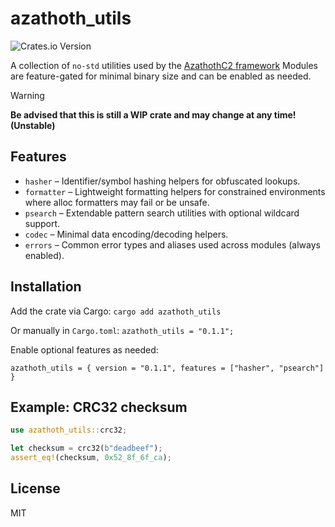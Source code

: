 # azathoth_utils
![Crates.io Version](https://img.shields.io/crates/v/azathoth-utils)

A collection of `no-std` utilities used by the [AzathothC2 framework](https://github.com/AzathothC2/)
Modules are feature-gated for minimal binary size and can be enabled as needed.

>[!WARNING]
> **Be advised that this is still a WIP crate and may change at any time! (Unstable)**


## Features

* `hasher` – Identifier/symbol hashing helpers for obfuscated lookups.
* `formatter` – Lightweight formatting helpers for constrained environments where alloc formatters may fail or be unsafe.
* `psearch` – Extendable pattern search utilities with optional wildcard support.
* `codec` – Minimal data encoding/decoding helpers.
* `errors` – Common error types and aliases used across modules (always enabled).

## Installation

Add the crate via Cargo:
```cargo add azathoth_utils```

Or manually in `Cargo.toml`: ```azathoth_utils = "0.1.1";```

Enable optional features as needed:
```
azathoth_utils = { version = "0.1.1", features = ["hasher", "psearch"] }
```

## Example: CRC32 checksum

```rust
use azathoth_utils::crc32;

let checksum = crc32(b"deadbeef");
assert_eq!(checksum, 0x52_8f_6f_ca);
```

## License
MIT
